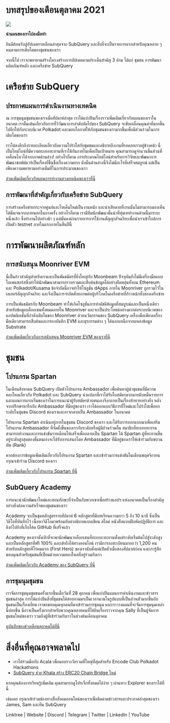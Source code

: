 # บทสรุปของเดือนตุลาคม 2021

![](https://miro.medium.com/max/1400/1*Yf3LOc6onAZ-XRQLPyxAmQ.png)

**นำแผนของเราไปลงมือทำ**

ยินดีต้อนรับสู่อัปเดตรายเดือนล่าสุดจาก SubQuery และสิ่งที่จะเป็นรายการแรกสำหรับคุณหลาย ๆ คนตามการเติบโตของชุมชนของเรา

จากนี้ไป เราจะพยายามสร้างโครงสร้างการอัปเดตตามประเด็นสำคัญ 3 ด้าน ได้แก่ ชุมชน การพัฒนาผลิตภัณฑ์หลัก และเครือข่าย SubQuery

# เครือข่าย SubQuery

## ประกาศแผนการดำเนินงานทางเทคนิค

ณ การชุมนุมชุมชนของเราเมื่อสัปดาห์ล่าสุด เราได้แบ่งปันเรื่องราวเพิ่มเติมเกี่ยวกับแผนของเราในอนาคต เราตื่นเต้นเกี่ยวกับการที่วิวัฒนาการลำดับถัดไปของ SubQuery จะขับเคลื่อนคุณค่าที่มากขึ้นไปอีกให้กับระบบนิเวศ Polkadot และมอบโอกาสให้กับชุมชนของเรามากขึ้นเพื่อมีส่วนร่วมในการเติบโตของเรา

เราได้ลงลึกถึงรายละเอียดเกี่ยวกับความโปร่งใสกับชุมชนและอธิบายถึงงานที่รอคอยเราอยู่ข้างหน้า นี่เป็นไทม์ไลน์ที่มีความทะเยอทะยานที่เราใช้กันภายในเพื่อเป็นเป้าหมาย คุณสามารถดูจำนวนชิ้นส่วนที่เคลื่อนไหวได้จากภาพด้านล่าง! อย่างไรก็ตาม การประมาณไทม์ไลน์สำหรับการวิจัยและพัฒนาการพัฒนาซอฟต์แวร์เป็นเรื่องที่ขึ้นชื่อเรื่องความยาก ดังนั้นด้านล่างนี้จึงไม่มีอะไรที่เสร็จสมบูรณ์ แต่เป็นเพียงความพยายามอย่างเต็มที่ในการประมาณของเรา

[อ่านเพิ่มเติมเกี่ยวกับแผนการทำงานทางเทคนิคของเราที่นี่](https://subquery.medium.com/subquery-releases-technical-roadmap-2a3a383c49b)

## การพัฒนาที่สำคัญเกี่ยวกับเครือข่าย SubQuery

การสร้างเครือข่ายกระจายศูนย์และโทเค็นใหม่เป็นงานหนัก และน่าเสียดายที่งานนั้นไม่สามารถมองเห็นได้ชัดเจนจากภายนอกในบางครั้ง อย่างไรก็ตาม เรามีทีมนักพัฒนาชั้นนำที่ทุ่มเททำงานด้านนี้มาระยะหนึ่งแล้ว ซึ่งทำงานไปอย่างช้า ๆ แต่มั่นคงผ่านรายการการใช้งานสัญญาอัจฉริยะเพื่อนำเราเข้าใกล้การเปิดตัว testnet ภายในแรกภายในสิ้นปีนี้

# การพัฒนาผลิตภัณฑ์หลัก

## การสนับสนุน Moonriver EVM

นี่เป็นก้าวสำคัญสำหรับเราและเป็นพันธมิตรที่ยิ่งใหญ่กับ Moonbeam ปัจจุบันยังไม่มีเครื่องมือแบบโอเพนซอร์สซึ่งทำให้นักพัฒนาสามารถรวบรวมและสืบค้นข้อมูลได้อย่างยืดหยุ่นทั้งบน Ethereum และ Polkadot/Kusama ข้อจำกัดนี้อาจทำให้โซลูชัน dApps ภายใน Moonriver ถูกรวมไว้ในเลเยอร์สัญญาอัจฉริยะ และจึงเป็นการจำกัดศักยภาพต่อผู้บริโภคในเครือข่ายที่ก้าวหน้าทั้งสองเครือข่าย

การเป็นพันธมิตรกับ Moonbeam ทำให้เกิดโซลูชันการทำดัชนีข้อมูลที่สมบูรณ์และเป็นหนึ่งเดียวสำหรับข้อมูลบล็อกเชนทั้งหมดภายใน Moonriver และจะเป็นประโยชน์อย่างมากต่อระบบนิเวศของแอปพลิเคชันที่กำลังเติบโตของ Moonriver ด้วยนวัตกรรมของ SubQuery เครื่องมือเพียงเครื่องมือเดียวสามารถสืบค้นและกรองบันทึก EVM และธุรกรรมต่าง ๆ ได้นอกเหนือจากแหล่งข้อมูล Substrate

[อ่านเพิ่มเติมเกี่ยวกับการสนับสนุน Moonriver EVM ของเราที่นี่](https://subquery.medium.com/subquery-adds-ethereum-virtual-machine-evm-functionality-in-integration-with-moonbeam-and-ddbcdf0fd8ff)

# ชุมชน

## โปรแกรม Spartan

ในเดือนสิงหาคม SubQuery เปิดตัวโปรแกรม Ambassador เพื่อค้นหาผู้นำชุมชนที่มีความหลงใหลเกี่ยวกับ Polkadot และ SubQuery น่าแปลกที่เราได้รับใบสมัครมากมายนับหมื่นรายการ และแผนการแรกเริ่มของเราในการแนะนำผู้รับสมัครด้วยตนเองจึงกลายเป็นเรื่องท้าทายอย่างยิ่ง หลังจากปรึกษาหารือกับ Ambassador ที่มีอยู่ของเรา เราได้ออกแบบวิธีการที่ใหม่และโปร่งใสเพื่อยกระดับในชุมชน Discord ของเราและอาจกลายเป็น Ambassador ในอนาคต

โปรแกรม Spartan ดำเนินอยู่ภายในชุมชน Discord ของเรา และได้รับการออกแบบมาเพื่อเสริมโปรแกรม Ambassador ที่จัดตั้งขึ้นของเรากับระดับหรือผู้มีส่วนร่วมอื่น สมาชิกที่ทะเยอทะยานสามารถทำงานและการแข่งขันรายเดือนให้เสร็จเพื่อกลายเป็น Spartan ได้ Spartan ผู้ที่ทะยานขึ้นอยู่ระดับสูงสุดของชั้นตนเองจะได้รับการเสนอโดย Ambassador ที่มีอยู่ของเราให้เข้าร่วมกับขบวนทัพ (Rank)

หากต้องการข้อมูลเพิ่มเติมเกี่ยวกับโปรแกรม Spartan และเข้าร่วมการแข่งขันในเดือนพฤศจิกายน กรุณาเข้าร่วม Discord ของเรา

[อ่านเพิ่มเติมเกี่ยวกับโปรแกรม Spartan ที่นี่](https://subquery.medium.com/subquerys-new-spartan-programme-cf6c13653c6f)

## SubQuery Academy

การแนะนำนักพัฒนาใหม่และสอนทักษะที่จำเป็นกับพวกเขาเพื่อสร้างแอปฯ แห่งอนาคตเป็นเรื่องสำคัญอย่างยิ่งต่อความสำเร็จของชุมชนของเรา

Academy จะเป็นชุดหลักสูตรรายสัปดาห์ 6 หลักสูตรที่มีบทเรียนความยาว 5 ถึง 10 นาที ซึ่งเป็นวิดีโอที่บันทึกไว้ เนื้อหาวิดีโอมาพร้อมกับคำอธิบายแบบเขียน สไลด์ หนังสือแบบฝึกหัดปฏิบัติการ และลิงก์ไปยังที่เก็บโค้ด GitHub ที่เสร็จแล้ว

Academy ของเราตั้งเป้าที่จะพานักพัฒนาบล็อกเชนที่ทะเยอะทะยานตั้งแต่ระดับเริ่มต้นไปสู่ระดับสูง และเป็นหลักสูตรที่ฟรี 100% และเข้าถึงได้ทางออนไลน์ เรามีการลงทะเบียนมากกว่า 1,200 คนสำหรับหลักสูตรฮีโร่คนแรก (First Hero) ของเรานับตั้งแต่เปิดตัวเมื่อสองสัปดาห์ก่อน และเรารู้สึกขอบคุณสำหรับชุมชนที่เปี่ยมด้วยความหลงใหลที่อยู่ร่วมกับเรา

[อ่านเพิ่มเติมเกี่ยวกับ Academy ของ SubQuery ที่นี่](https://subquery.medium.com/subquery-launches-the-subquery-academy-9505dc66a01)

## การชุมนุมชุมชน

เราจัดการชุมนุมชุมชนครั้งแรกขึ้นเมื่อวันที่ 28 ตุลาคม เพื่อแบ่งปันแผนการดำเนินงานและข่าวสารชุมชนล่าสุด การได้แบ่งปันสิ่งที่ชุมชนได้สอบถามมาเป็นเวลานานในรูปแบบที่เป็นส่วนตัวมากขึ้นกับชุมชนเป็นเรื่องเยี่ยม เราขอขอบคุณทุกคนที่มาเข้าร่วมการชุมนุม และเราวางแผนที่จะจัดการชุมนุมเหล่านี้บ่อยขึ้น นี่อาจเป็นครั้งแรกสำหรับพวกคุณหลายคนที่ได้ยินเรื่องราวจากคุณ Sally ที่เป็นผู้จัดการชุมชนใหม่ของเรา รวมถึงผู้ที่เข้าร่วมกับเราในช่วงต้นเดือนตุลาคม

[ดูบันทึกของช่วงเดือนตุลาคมได้ที่นี่](https://www.crowdcast.io/e/subquery-sessions-october)

# สิ่งอื่นที่คุณอาจพลาดไป

-   เราได้ร่วมมือกับ Acala เพื่อมอบรางวัลรวมที่ใหญ่ที่สุดสำหรับ Encode Club Polkadot Hackathons
-   [SubQuery ช่วย Khala สร้าง ERC20 Chain Bridge ใหม่](https://subquery.medium.com/subquery-helps-khala-build-their-new-erc20-chain-bridge-c3aa0e1e6a89)

หากคุณต้องการเรียนรู้เพิ่มเติม คุณสามารถดูโปรเจ็กทั้งหมดได้ง่าย ๆ ผ่านทาง Explorer ของเราได้ที่นี่

เช่นเคย กรุณาเข้าร่วมช่องทางสื่อสังคมออนไลน์ของเราเพื่อติดตามข่าวสารและประกาศล่าสุดของเรา James, Sam และทีม SubQuery

Linktree | Website | Discord | Telegram | Twitter | LinkedIn | YouTube
